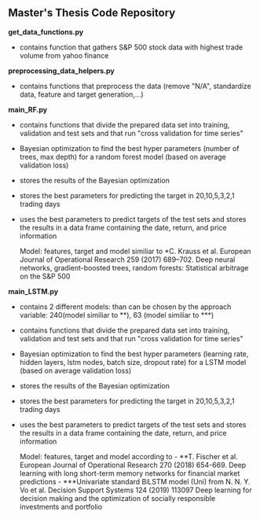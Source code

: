 ## Master's Thesis Code Repository


**get_data_functions.py**

* contains function that  gathers S&P 500 stock data with highest trade volume from yahoo finance

**preprocessing_data_helpers.py**

* contains functions that preprocess the data (remove "N/A", standardize data, feature and target generation,...)
	
**main_RF.py**
	
* contains functions that divide the prepared data set into training, validation and test sets and that run "cross validation for time series"
* Bayesian optimization to find the best hyper parameters (number of trees, max depth) for a random forest model (based on average validation loss)
* stores the results of the Bayesian optimization
* stores the best parameters for predicting the target in 20,10,5,3,2,1 trading days 
* uses the best parameters to predict targets of the test sets and stores the results in a data frame containing the date, return, and price information

	Model: features, target and model similiar to 
		*C. Krauss et al. European Journal of Operational Research 259 (2017) 689–702. Deep neural networks, gradient-boosted trees, random forests: Statistical arbitrage on the S&P 500
	
**main_LSTM.py**

* contains 2 different models: than can be chosen by the approach variable: 240(model similiar to **), 63 (model similiar to ***)
* contains functions that divide the prepared data set into training, validation and test sets and that run "cross validation for time series"
* Bayesian optimization to find the best hyper parameters (learning rate, hidden layers, lstm nodes, batch size, dropout rate) for a LSTM model (based on average validation loss)	
* stores the results of the Bayesian optimization
* stores the best parameters for predicting the target in 20,10,5,3,2,1 trading days 
* uses the best parameters to predict targets of the test sets and stores the results in a data frame containing the date, return, and price information
	
	Model: features, target and model according to 
		- **T. Fischer et al. European Journal of Operational Research 270 (2018) 654-669. Deep learning with long short-term memory networks for financial market predictions
		- ***Univariate standard BiLSTM model (Uni) from N. N. Y. Vo et al. Decision Support Systems 124 (2019) 113097 Deep learning for decision making and the optimization of socially responsible investments and portfolio